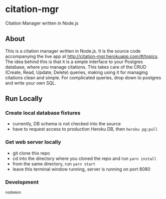 citation-mgr
============

Citation Manager written in Node.js

## About

This is a citation manager written in Node.js. It is the source code accompanying the live app at http://citation-mgr.herokuapp.com/#/topics.
The idea behind this is that it is a simple interface to your Postgres database, where you manage citations. 
This takes care of the CRUD (Create, Read, Update, Delete) queries, making using it for managing citations clean and simple.
For complicated queries, drop down to postgres and write your own SQL.

## Run Locally

### Create local database fixtures

* currently, DB schema is not checked into the source
* have to request access to production Heroku DB, then `heroku pg:pull`

### Get web server locally

* git clone this repo
* cd into the directory where you cloned the repo and run `yarn install`
* from the same directory, run `yarn start`
* leave this terminal window running, server is running on port 8080

### Development

`nodemon`
